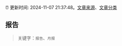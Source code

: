 :alarm_clock: 更新时间: 2024-11-07 21:37:48。[文章来源](/README.md)、[文章分类](/TAGS.md)

## 报告


> 关键字：`报告`、`月报`



